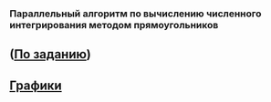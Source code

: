 ### Параллельный алгоритм по вычислению численного интегрирования методом прямоугольников
## ([По заданию](https://github.com/Eargosha/PC/tree/main/%D0%BF%D0%B0%D1%80%D0%B0%D0%BB%D0%BB%D0%B5%D0%BB%D0%B8%D0%B7%D0%BC))
## [Графики](https://colab.research.google.com/drive/1GxFvtPLonkj_VPEHB4aBuhVzu8IL0bUg?usp=sharing)